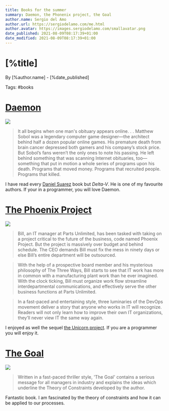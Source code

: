 ```yaml
---
title: Books for the summer
summary: Daemon, the Phonenix project, the Goal
author.name: Sergio del Amo
author.url: https://sergiodelamo.com/me.html
author.avatar: https://images.sergiodelamo.com/smallavatar.png 
date_published: 2021-08-09T08:17:39+01:00
date_modified: 2021-08-09T08:17:39+01:00
---
```


# [%title]

By [%author.name] - [%date_published]

Tags: #books

# [Daemon](http://daniel-suarez.com/daemon10thsynopsis.html)

![](https://images.sergiodelamo.com/daemon-anniv-cover.jpg)

> It all begins when one man's obituary appears online. . .
> Matthew Sobol was a legendary computer game designer—the architect behind half a dozen popular online games. His premature death from brain cancer depressed both gamers and his company’s stock price. But Sobol’s fans weren’t the only ones to note his passing. He left behind something that was scanning Internet obituaries, too—something that put in motion a whole series of programs upon his death. Programs that moved money. Programs that recruited people. Programs that killed.

I have read every [Daniel Suarez](http://daniel-suarez.com) book but _Delta-V_. He is one of my favourite authors. If your in a programmer, you will love Daemon.

# [The Phoenix Project](https://itrevolution.com/the-phoenix-project/)

![](https://images.sergiodelamo.com/201874.84d9b6c1c2c7d24af31e3ff5eae4aef5.png)

> Bill, an IT manager at Parts Unlimited, has been tasked with taking on a project critical to the future of the business, code named Phoenix Project. But the project is massively over budget and behind schedule. The CEO demands Bill must fix the mess in ninety days or else Bill’s entire department will be outsourced.

> With the help of a prospective board member and his mysterious philosophy of The Three Ways, Bill starts to see that IT work has more in common with a manufacturing plant work than he ever imagined. With the clock ticking, Bill must organize work flow streamline interdepartmental communications, and effectively serve the other business functions at Parts Unlimited.

> In a fast-paced and entertaining style, three luminaries of the DevOps movement deliver a story that anyone who works in IT will recognize. Readers will not only learn how to improve their own IT organizations, they’ll never view IT the same way again.

I enjoyed  as well the sequel [the Unicorn project](https://itrevolution.com/the-unicorn-project/). If you are a programmer you will enjoy it. 

# [The Goal](https://www.amazon.com/Goal-Process-Ongoing-Improvement/dp/0884271951)

![](https://images.sergiodelamo.com/the-goal.jpg)

> Written in a fast-paced thriller style, 'The Goal' contains a serious message for all managers in industry and explains the ideas which underline the Theory of Constraints developed by the author.

Fantastic book. I am fascinated by the theory of constraints and how it can be applied to our processes. 
